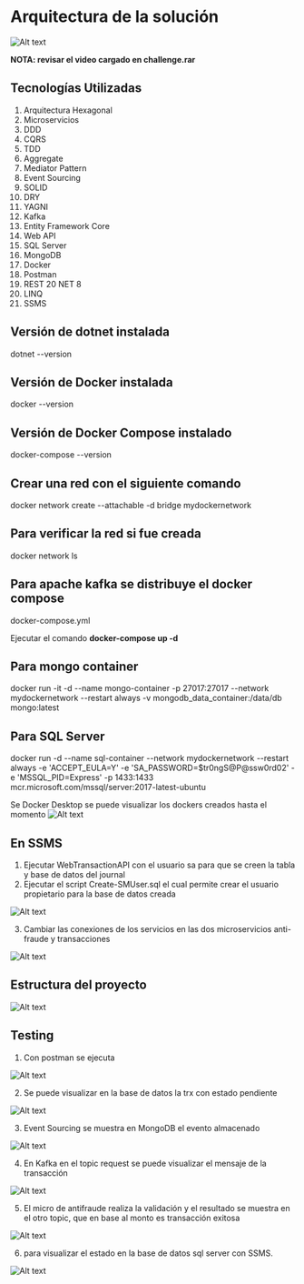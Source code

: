 # Arquitectura de la solución 

 ![Alt text](Architecture.png)

**NOTA: revisar el video cargado en challenge.rar** 

## Tecnologías Utilizadas 
1)	Arquitectura Hexagonal
2)	Microservicios
3)	DDD
4)	CQRS
5)	TDD
6)	Aggregate
7)	Mediator Pattern
8)	Event Sourcing
9)	SOLID
10)	DRY
11)	YAGNI
12)	Kafka
13)	Entity Framework Core
14)	Web API
15)	SQL Server
16)	MongoDB
17)	Docker
18)	Postman
19)	REST
20	NET 8
21)	LINQ
22)	SSMS

## Versión de dotnet instalada 
dotnet --version 

## Versión de Docker instalada 
docker --version

## Versión de Docker Compose instalado
docker-compose --version 

## Crear una red con el siguiente comando  
docker network create --attachable -d bridge mydockernetwork

## Para verificar la red si fue creada 
docker network ls

## Para apache kafka se distribuye el docker compose 
docker-compose.yml

Ejecutar el comando 
**docker-compose up -d**

## Para mongo container  
docker run -it -d --name mongo-container -p 27017:27017 --network mydockernetwork --restart always -v mongodb_data_container:/data/db mongo:latest

## Para SQL Server
docker run -d --name sql-container --network mydockernetwork --restart always -e 'ACCEPT_EULA=Y' -e 'SA_PASSWORD=$tr0ngS@P@ssw0rd02' -e 'MSSQL_PID=Express' -p 1433:1433 mcr.microsoft.com/mssql/server:2017-latest-ubuntu

Se Docker Desktop se puede visualizar los dockers creados hasta el momento 
![Alt text](docker%20desktop.png)

## En SSMS 
1) Ejecutar WebTransactionAPI con el usuario sa para que se creen la tabla y base de datos del journal
2) Ejecutar el script Create-SMUser.sql el cual permite crear el usuario propietario para la base de datos creada

![Alt text](crear%20usuario%20en%20la%20base%20de%20datos%20de%20sql%20server.png)
   
3) Cambiar las conexiones de los servicios en las dos microservicios anti-fraude y transacciones

![Alt text](cambiar%20el%20string%20de%20conexion.png)
 
## Estructura del proyecto

![Alt text](hexagonal-architectura.png)

## Testing 

1) Con postman se ejecuta 

![Alt text](postman%20test.PNG)

2) Se puede visualizar en la base de datos la trx con estado pendiente 

![Alt text](sql%20server%20pending.PNG)

3) Event Sourcing se muestra en MongoDB el evento almacenado 

![Alt text](event%20sourcing.PNG)
 
4) En Kafka en el topic request se puede visualizar el mensaje de la transacción 

![Alt text](kafka%20topic%20request.PNG)

5) El micro de antifraude realiza la validación y el resultado se muestra en el otro topic, que en base al monto es transacción exitosa 

![Alt text](kafka%20topic%20response.PNG)

6) para visualizar el estado en la base de datos sql server con SSMS.
   
![Alt text](sql%20server%20approved%20trx.PNG)
 
